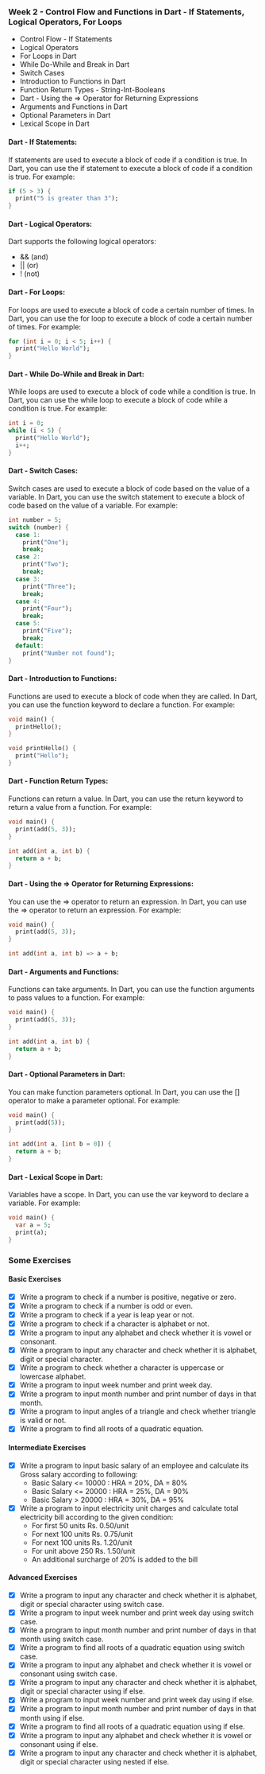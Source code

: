 ### Week 2 - Control Flow and Functions in Dart - If Statements, Logical Operators, For Loops

- Control Flow - If Statements
- Logical Operators
- For Loops in Dart
- While Do-While and Break in Dart
- Switch Cases
- Introduction to Functions in Dart
- Function Return Types - String-Int-Booleans
- Dart - Using the => Operator for Returning Expressions
- Arguments and Functions in Dart
- Optional Parameters in Dart
- Lexical Scope in Dart

#### Dart - If Statements:

If statements are used to execute a block of code if a condition is true. In Dart, you can use the if statement to execute a block of code if a condition is true. For example:

```dart
if (5 > 3) {
  print("5 is greater than 3");
}
```

#### Dart - Logical Operators:

Dart supports the following logical operators:

- && (and)
- || (or)
- ! (not)

#### Dart - For Loops:

For loops are used to execute a block of code a certain number of times. In Dart, you can use the for loop to execute a block of code a certain number of times. For example:

```dart
for (int i = 0; i < 5; i++) {
  print("Hello World");
}
```

#### Dart - While Do-While and Break in Dart:

While loops are used to execute a block of code while a condition is true. In Dart, you can use the while loop to execute a block of code while a condition is true. For example:

```dart
int i = 0;
while (i < 5) {
  print("Hello World");
  i++;
}
```

#### Dart - Switch Cases:

Switch cases are used to execute a block of code based on the value of a variable. In Dart, you can use the switch statement to execute a block of code based on the value of a variable. For example:

```dart
int number = 5;
switch (number) {
  case 1:
    print("One");
    break;
  case 2:
    print("Two");
    break;
  case 3:
    print("Three");
    break;
  case 4:
    print("Four");
    break;
  case 5:
    print("Five");
    break;
  default:
    print("Number not found");
}
```

#### Dart - Introduction to Functions:

Functions are used to execute a block of code when they are called. In Dart, you can use the function keyword to declare a function. For example:

```dart
void main() {
  printHello();
}

void printHello() {
  print("Hello");
}
```

#### Dart - Function Return Types:

Functions can return a value. In Dart, you can use the return keyword to return a value from a function. For example:

```dart
void main() {
  print(add(5, 3));
}

int add(int a, int b) {
  return a + b;
}
```

#### Dart - Using the => Operator for Returning Expressions:

You can use the => operator to return an expression. In Dart, you can use the => operator to return an expression. For example:

```dart
void main() {
  print(add(5, 3));
}

int add(int a, int b) => a + b;
```

#### Dart - Arguments and Functions:

Functions can take arguments. In Dart, you can use the function arguments to pass values to a function. For example:

```dart
void main() {
  print(add(5, 3));
}

int add(int a, int b) {
  return a + b;
}
```

#### Dart - Optional Parameters in Dart:

You can make function parameters optional. In Dart, you can use the [] operator to make a parameter optional. For example:

```dart
void main() {
  print(add(5));
}

int add(int a, [int b = 0]) {
  return a + b;
}
```

#### Dart - Lexical Scope in Dart:

Variables have a scope. In Dart, you can use the var keyword to declare a variable. For example:

```dart
void main() {
  var a = 5;
  print(a);
}
```

### Some Exercises

#### Basic Exercises

- [x] Write a program to check if a number is positive, negative or zero.
- [x] Write a program to check if a number is odd or even.
- [x] Write a program to check if a year is leap year or not.
- [x] Write a program to check if a character is alphabet or not.
- [x] Write a program to input any alphabet and check whether it is vowel or consonant.
- [x] Write a program to input any character and check whether it is alphabet, digit or special character.
- [x] Write a program to check whether a character is uppercase or lowercase alphabet.
- [x] Write a program to input week number and print week day.
- [x] Write a program to input month number and print number of days in that month.
- [x] Write a program to input angles of a triangle and check whether triangle is valid or not.
- [x] Write a program to find all roots of a quadratic equation.

#### Intermediate Exercises

- [x] Write a program to input basic salary of an employee and calculate its Gross salary according to following:
  - Basic Salary <= 10000 : HRA = 20%, DA = 80%
  - Basic Salary <= 20000 : HRA = 25%, DA = 90%
  - Basic Salary > 20000 : HRA = 30%, DA = 95%
- [x] Write a program to input electricity unit charges and calculate total electricity bill according to the given condition:
  - For first 50 units Rs. 0.50/unit
  - For next 100 units Rs. 0.75/unit
  - For next 100 units Rs. 1.20/unit
  - For unit above 250 Rs. 1.50/unit
  - An additional surcharge of 20% is added to the bill

#### Advanced Exercises

- [x] Write a program to input any character and check whether it is alphabet, digit or special character using switch case.
- [x] Write a program to input week number and print week day using switch case.
- [x] Write a program to input month number and print number of days in that month using switch case.
- [x] Write a program to find all roots of a quadratic equation using switch case.
- [x] Write a program to input any alphabet and check whether it is vowel or consonant using switch case.
- [x] Write a program to input any character and check whether it is alphabet, digit or special character using if else.
- [x] Write a program to input week number and print week day using if else.
- [x] Write a program to input month number and print number of days in that month using if else.
- [x] Write a program to find all roots of a quadratic equation using if else.
- [x] Write a program to input any alphabet and check whether it is vowel or consonant using if else.
- [x] Write a program to input any character and check whether it is alphabet, digit or special character using nested if else.
